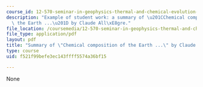 ```yaml
---
course_id: 12-570-seminar-in-geophysics-thermal-and-chemical-evolution-of-the-earth-spring-2005
description: "Example of student work: a summary of \u201CChemical composition of\
  \ the Earth ...\u201D by Claude All\xE8gre."
file_location: /coursemedia/12-570-seminar-in-geophysics-thermal-and-chemical-evolution-of-the-earth-spring-2005/f521f99befe3ec143ffff5574a36bf15_240205_group3.pdf
file_type: application/pdf
layout: pdf
title: "Summary of \"Chemical composition of the Earth ...\" by Claude All\xE8gre"
type: course
uid: f521f99befe3ec143ffff5574a36bf15

---
```

None